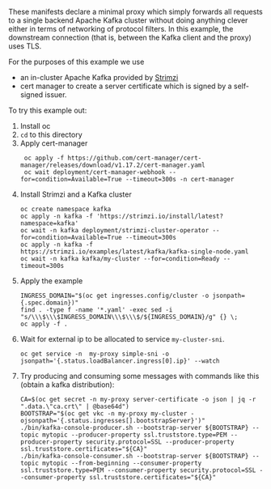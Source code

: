 These manifests declare a minimal proxy which simply forwards all requests to a single backend Apache Kafka cluster without doing anything clever either in terms of networking of protocol filters.
In this example, the downstream connection (that is, between the Kafka client and the proxy) uses TLS.

For the purposes of this example we use
* an in-cluster Apache Kafka provided by [Strimzi](https://strimzi.io/)
* cert manager to create a server certificate which is signed by a self-signed issuer.

To try this example out:
1. Install oc
2. `cd` to this directory
3. Apply cert-manager
   ```shell
    oc apply -f https://github.com/cert-manager/cert-manager/releases/download/v1.17.2/cert-manager.yaml
    oc wait deployment/cert-manager-webhook --for=condition=Available=True --timeout=300s -n cert-manager
    ```
4. Install Strimzi and a Kafka cluster
   ```shell
   oc create namespace kafka
   oc apply -n kafka -f 'https://strimzi.io/install/latest?namespace=kafka'
   oc wait -n kafka deployment/strimzi-cluster-operator --for=condition=Available=True --timeout=300s
   oc apply -n kafka -f https://strimzi.io/examples/latest/kafka/kafka-single-node.yaml
   oc wait -n kafka kafka/my-cluster --for=condition=Ready --timeout=300s
   ```
4. Apply the example
   ```shell
   INGRESS_DOMAIN="$(oc get ingresses.config/cluster -o jsonpath={.spec.domain})"
   find . -type f -name '*.yaml' -exec sed -i "s/\\\$\\\$INGRESS_DOMAIN\\\$\\\$/${INGRESS_DOMAIN}/g" {} \;
   oc apply -f .
   ```
5. Wait for external ip to be allocated to service `my-cluster-sni`.
   ```shell
   oc get service -n  my-proxy simple-sni -o jsonpath='{.status.loadBalancer.ingress[0].ip}' --watch
   ```
6. Try producing and consuming some messages with commands like this (obtain a kafka distribution):
   ```
   CA=$(oc get secret -n my-proxy server-certificate -o json | jq -r ".data.\"ca.crt\" | @base64d")
   BOOTSTRAP="$(oc get vkc -n my-proxy my-cluster -ojsonpath='{.status.ingresses[].bootstrapServer}')"
   ./bin/kafka-console-producer.sh --bootstrap-server ${BOOTSTRAP} --topic mytopic --producer-property ssl.truststore.type=PEM --producer-property security.protocol=SSL --producer-property ssl.truststore.certificates="${CA}"
   ./bin/kafka-console-consumer.sh --bootstrap-server ${BOOTSTRAP} --topic mytopic --from-beginning --consumer-property ssl.truststore.type=PEM --consumer-property security.protocol=SSL --consumer-property ssl.truststore.certificates="${CA}"
   ```


